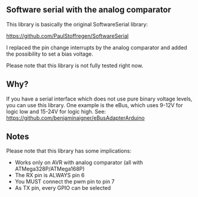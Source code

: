 ## Software serial with the analog comparator

This library is basically the original SoftwareSerial library:

https://github.com/PaulStoffregen/SoftwareSerial

I replaced the pin change interrupts by the analog comparator and
added the possibility to set a bias voltage.

Please note that this library is not fully tested right now.

## Why?

If you have a serial interface which does not use pure binary voltage levels,
you can use this library.
One example is the eBus, which uses 9-12V for logic low and 15-24V for logic high.
See:
https://github.com/benjaminaigner/eBusAdapterArduino

## Notes

Please note that this library has some implications:
* Works only on AVR with analog comparator (all with ATMega328P/ATMega168P)
* The RX pin is ALWAYS pin 6
* You MUST connect the pwm pin to pin 7
* As TX pin, every GPIO can be selected
